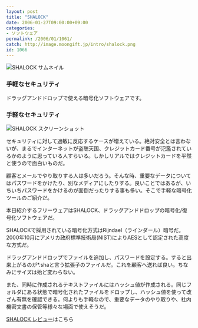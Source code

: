 ```yaml
---
layout: post
title: "SHALOCK"
date: 2006-01-27T09:00:00+09:00
categories:
- ソフトウェア
permalink: /2006/01/1061/
catch: http://image.moongift.jp/intro/shalock.png
id: 1066
---
```

 ![SHALOCK サムネイル](http://image.moongift.jp/intro/shalock.t.png "SHALOCK サムネイル")
  

### 手軽なセキュリティ
  
ドラッグアンドドロップで使える暗号化ソフトウェアです。   
<!--more-->  

### 手軽なセキュリティ
  

![SHALOCK スクリーンショット](http://image.moongift.jp/intro/shalock.png "SHALOCK スクリーンショット")

  

セキュリティに対して過敏に反応するケースが増えている。絶対安全とは言わないが、まるでインターネットが盗聴天国、クレジットカード番号が氾濫されているかのように思っている人すらいる。しかしリアルではクレジットカードを平然と使うので面白いものだ。

  

顧客とメールでやり取りする人は多いだろう。そんな時、重要なデータについてはパスワードをかけたり、別なメディアにしたりする。良いことではあるが、いちいちパスワードをかけるのが面倒だったりする事も多い。そこで手軽な暗号化ツールのご紹介だ。

  

本日紹介するフリーウェアはSHALOCK、ドラッグアンドドロップの暗号化/復号化ソフトウェアだ。

  

SHALOCKで採用されている暗号化方式はRijndael（ラインダール）暗号だ。2000年10月にアメリカ政府標準技術局(NIST)によりAESとして認定された高度な方式だ。

  

ドラッグアンドドロップでファイルを追加し、パスワードを設定する。すると出来上がるのが\*.shaと言う拡張子のファイルだ。これを顧客へ送れば良い。ちなみにサイズは殆ど変わらない。

  

また、同時に作成されるテキストファイルにはハッシュ値が作成される。同じフォルダにある状態で暗号化されたファイルをドロップし、ハッシュ値を使って改ざん有無を確認できる。何よりも手軽なので、重要なデータのやり取りや、社内機密文書の保管等様々な場面で使えそうだ。

  

[SHALOCK レビュー](http://oss.moongift.jp/review/i-1078.html)はこちら

